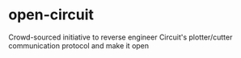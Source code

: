 # open-circuit
Crowd-sourced initiative to reverse engineer Circuit's plotter/cutter communication protocol and make it open
